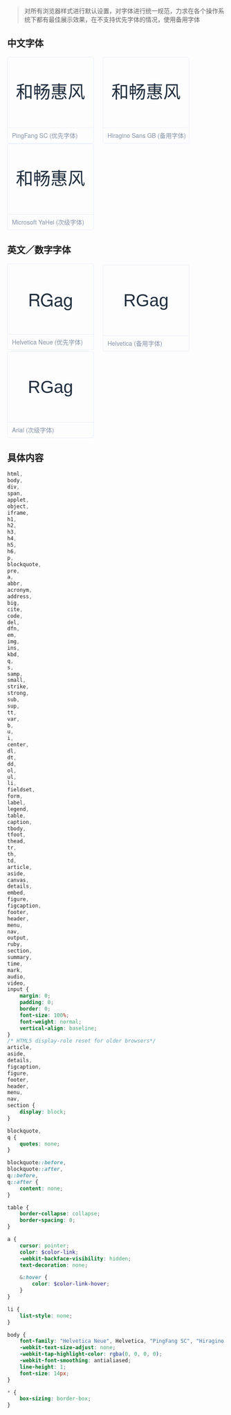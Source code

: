 
> 对所有浏览器样式进行默认设置，对字体进行统一规范，力求在各个操作系统下都有最佳展示效果，在不支持优先字体的情况，使用备用字体

## 中文字体

<div class="demo-typo-box typo-PingFang">
  和畅惠风
  <div class="name">PingFang SC (优先字体)</div>
</div>
<div class="demo-typo-box typo-Hiragino">
  和畅惠风
  <div class="name">Hiragino Sans GB (备用字体)</div>
</div>
<div class="demo-typo-box typo-Microsoft">
  和畅惠风
  <div class="name">Microsoft YaHei (次级字体)</div>
</div>

## 英文／数字字体

<div class="demo-typo-box typo-Helvetica-Neue">
  RGag
  <div class="name">Helvetica Neue (优先字体)</div>
</div>
<div class="demo-typo-box typo-Helvetica">
  RGag
  <div class="name">Helvetica (备用字体)</div>
</div>
<div class="demo-typo-box typo-Arial">
  RGag
  <div class="name">Arial (次级字体)</div>
</div>

<style lang="scss">
.demo-typo-box {
  height: 200px;
  width: 200px;
  position: relative;
  border: 1px solid #eaeefb;
  font-size: 40px;
  color: #1f2d3d;
  text-align: center;
  line-height: 162px;
  padding-bottom: 36px;
  box-sizing: border-box;
  display: inline-block;
  margin-right: 17px;
  border-radius: 4px;
  .name {
    position: absolute;
    bottom: 0;
    width: 100%;
    height: 35px;
    border-top: 1px solid #eaeefb;
    font-size: 14px;
    color: #8492a6;
    line-height: 35px;
    text-align: left;
    text-indent: 10px;
    font-family: 'Helvetica Neue';
  }
}
.typo-PingFang {
  font-family: 'PingFang SC';
}
.typo-Hiragino {
  font-family: 'Hiragino Sans GB';
}
.typo-Microsoft {
  font-family: 'Microsoft YaHei';
}
/* 英文 */
.typo-Helvetica-Neue {
  font-family: 'Helvetica Neue';
}
.typo-Helvetica {
  font-family: 'Helvetica';
}
.typo-Arial {
  font-family: 'Arial';
}
</style>

## 具体内容
```scss
html,
body,
div,
span,
applet,
object,
iframe,
h1,
h2,
h3,
h4,
h5,
h6,
p,
blockquote,
pre,
a,
abbr,
acronym,
address,
big,
cite,
code,
del,
dfn,
em,
img,
ins,
kbd,
q,
s,
samp,
small,
strike,
strong,
sub,
sup,
tt,
var,
b,
u,
i,
center,
dl,
dt,
dd,
ol,
ul,
li,
fieldset,
form,
label,
legend,
table,
caption,
tbody,
tfoot,
thead,
tr,
th,
td,
article,
aside,
canvas,
details,
embed,
figure,
figcaption,
footer,
header,
menu,
nav,
output,
ruby,
section,
summary,
time,
mark,
audio,
video,
input {
    margin: 0;
    padding: 0;
    border: 0;
    font-size: 100%;
    font-weight: normal;
    vertical-align: baseline;
}
/* HTML5 display-role reset for older browsers*/
article,
aside,
details,
figcaption,
figure,
footer,
header,
menu,
nav,
section {
    display: block;
}

blockquote,
q {
    quotes: none;
}

blockquote::before,
blockquote::after,
q::before,
q::after {
    content: none;
}

table {
    border-collapse: collapse;
    border-spacing: 0;
}

a {
    cursor: pointer;
    color: $color-link;
    -webkit-backface-visibility: hidden;
    text-decoration: none;

    &:hover {
        color: $color-link-hover;
    }
}

li {
    list-style: none;
}

body {
    font-family: "Helvetica Neue", Helvetica, "PingFang SC", "Hiragino Sans GB", "Microsoft YaHei", "\5FAE\8F6F\96C5\9ED1", Arial, sans-serif;
    -webkit-text-size-adjust: none;
    -webkit-tap-highlight-color: rgba(0, 0, 0, 0);
    -webkit-font-smoothing: antialiased;
    line-height: 1;
    font-size: 14px;
}

* {
    box-sizing: border-box;
}
```